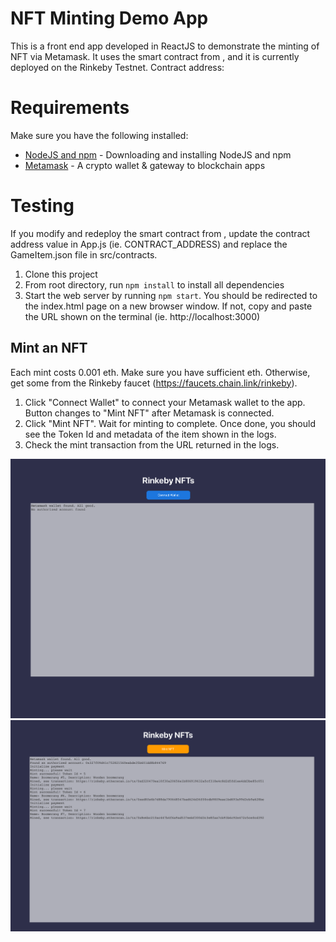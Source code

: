 # NFT Minting Demo App
This is a front end app developed in ReactJS to demonstrate the minting of NFT via Metamask.
It uses the smart contract from <link to ERC721_MerkleTree repo>, and it is currently deployed on the Rinkeby Testnet.
Contract address: <insert contract address here>

# Requirements
Make sure you have the following installed:
- [NodeJS and npm](https://docs.npmjs.com/downloading-and-installing-node-js-and-npm) - Downloading and installing NodeJS and npm
- [Metamask](https://metamask.io/) - A crypto wallet & gateway to blockchain apps

# Testing
If you modify and redeploy the smart contract from <link to ERC721_MerkleTree repo>, update the contract address value in App.js (ie. CONTRACT_ADDRESS) and replace the GameItem.json file in src/contracts.
  
1. Clone this project
2. From root directory, run ```npm install``` to install all dependencies
3. Start the web server by running ```npm start```. You should be redirected to the index.html page on a new browser window. If not, copy and paste the URL shown on the terminal (ie. http://localhost:3000)

## Mint an NFT
Each mint costs 0.001 eth. Make sure you have sufficient eth. Otherwise, get some from the Rinkeby faucet (https://faucets.chain.link/rinkeby).
1. Click "Connect Wallet" to connect your Metamask wallet to the app. Button changes to "Mint NFT" after Metamask is connected.
2. Click "Mint NFT". Wait for minting to complete. Once done, you should see the Token Id and metadata of the item shown in the logs.
3. Check the mint transaction from the URL returned in the logs.


<img src="https://github.com/violetwee/ERC721_MerkleTree_Frontend/blob/master/images/wallet_not_connected.png" width="800px" height="auto"/>
  
<img src="https://github.com/violetwee/ERC721_MerkleTree_Frontend/blob/master/images/mints.png" width="800px" height="auto"/>
